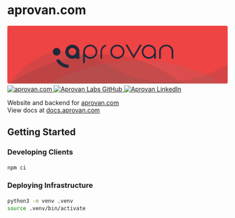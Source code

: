 # aprovan.com

![Aprovan](https://raw.githubusercontent.com/AprovanLabs/aprovan.com/main/docs/assets/header.svg)
<br />
<a href="https://aprovan.com">
<img height="20" src="https://img.shields.io/badge/aprovan.com-ef4444?style=flat-square" alt="aprovan.com">
</a>
<a href="https://github.com/AprovanLabs">
<img height="20" src="https://img.shields.io/badge/-AprovanLabs-000000?style=flat-square&logo=GitHub&logoColor=white&link=https://github.com/AprovanLabs/" alt="Aprovan Labs GitHub" />
</a>
<a href="https://www.linkedin.com/company/aprovan">
<img height="20" src="https://img.shields.io/badge/-Aprovan-blue?style=flat-square&logo=Linkedin&logoColor=white&link=https://www.linkedin.com/company/aprovan)" alt="Aprovan LinkedIn">
</a>

Website and backend for [aprovan.com](https://aprovan.com)  
View docs at [docs.aprovan.com](https://aprovanlabs.github.io/aprovan.com/)


## Getting Started

### Developing Clients

```sh
npm ci
```

### Deploying Infrastructure

```sh
python3 -m venv .venv
source .venv/bin/activate
```
